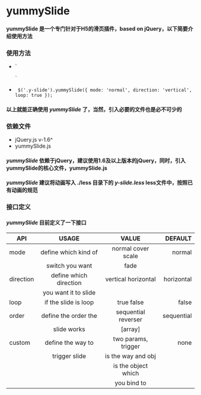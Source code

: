 # yummySlide

#### yummySlide 是一个专门针对于H5的滑页插件，based on jQuery，以下简要介绍使用方法

### 使用方法

- `	<div class="y-slide">
		<div class="container">
			<div class="page"></div>
			<div class="page"></div>
			<div class="page"></div>
		</div>
	</div>`

- `	$('.y-slide').yummySlide({
        mode: 'normal',
        direction: 'vertical',
        loop: true
    });`

#### 以上就能正确使用 *yummySlide* 了，当然，引入必要的文件也是必不可少的

### 依赖文件

- jQuery.js v-1.6^
- yummySlide.js

#### *yummySlide* 依赖于jQuery，建议使用1.6及以上版本的jQuery，同时，引入yummySlide的核心文件，**yummySlide.js**
#### *yummySlide* 建议将动画写入 ./less 目录下的 *y-slide.less* less文件中，按照已有动画的规范

### 接口定义

#### *yummySlide* 目前定义了一下接口

| API           | USAGE                 | VALUE              | DEFAULT     |
| ------------- |:---------------------:| :-----------------:| -----------:|
| mode          | define which kind of  | normal cover scale | normal      |
|				| switch you want       | fade               |             |
| direction     | define which direction| vertical horizontal| horizontal  |
|               | you want it to slide  |                    |             |
| loop          | if the slide is loop  | true false         | false       |
| order         | define the order the  | sequential reverser| sequential  |
|               | slide works           | [array]            |             |
| custom        | define the way to     | two params, trigger| none        |
|               | trigger slide         | is the way and obj |             |
|               |                       | is the object which|             |
|               |                       | you bind to        |             |
